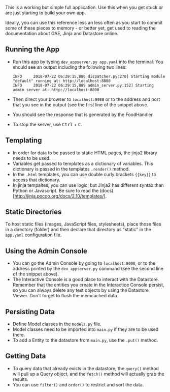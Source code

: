 This is a working but simple full application. Use this when you get stuck or are just starting to build your own app. 

Ideally, you can use this reference less an less often as you start to commit some of these pieces to memory - or better yet, get used to reading the documentation about GAE, Jinja and Datastore online.

## Running the App

* Run this app by typing `dev_appserver.py app.yaml` into the terminal.
  You should see an output including the following two lines:

  ```
  INFO     2018-07-22 06:29:15,886 dispatcher.py:270] Starting module "default" running at: http://localhost:8080
  INFO     2018-07-22 06:29:15,889 admin_server.py:152] Starting admin server at: http://localhost:8000
  ```
* Then direct your browser to `localhost:8080` or to the address and port that you see in the output (see the first line of the snippet above.
* You should see the response that is generated by the FoodHandler.
* To stop the server, use <kbd>Ctrl</kbd> + <kbd>C</kbd>.

## Templating

* In order for data to be passed to static HTML pages, the jinja2 library needs to be used.
* Variables get passed to templates as a dictionary of variables. This dictionary is passed in the templates `.render()` method.
* In the `.html` templates, you can use double curly brackets `{{key}}` to access that dictionary.
* In jinja tempaltes, you can use logic, but Jinja2 has different syntax than Python or Javascript. Be sure to read the (docs)[http://jinja.pocoo.org/docs/2.10/templates/].

## Static Directories
To host static files (images, JavaScript files, stylesheets), place those files in a directory (folder) and then declare that directory as "static" in the `app.yaml` configuration file.

## Using the Admin Console
* You can go the Admin Console by going to `localhost:8000`, or to the address printed by the `dev_appserver.py` command (see the second line of the snippet above).
* The Interactive Console is a good place to interact with the Datastore. Remember that the entities you create in the Interactice Console persist, so you can always delete any test objects by using the Datastore Viewer. Don't forget to flush the memcached data.

## Persisting Data
* Define Model classes in the `models.py` file.
* Model classes need to be imported into `main.py` if they are to be used there.
* To add a Entity to the datastore from `main.py`, use the `.put()` method.

## Getting Data
* To query data that already exists in the datastore, the `query()` method will pull up a Query object, and the `fetch()` method will actually grab the results.
* You can use `filter()` and `order()` to restrict and sort the data.
